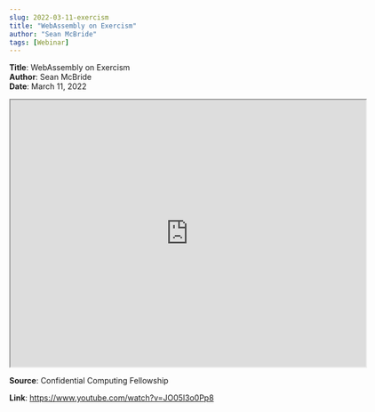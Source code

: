 ```yaml
---
slug: 2022-03-11-exercism
title: "WebAssembly on Exercism"  
author: "Sean McBride"
tags: [Webinar]
---
```


**Title**: WebAssembly on Exercism  
**Author**: Sean McBride  
**Date**: March 11, 2022   
  
<iframe src="https://www.youtube.com/embed/JO05l3o0Pp8" height="480" width="640" allowFullScreen></iframe>


**Source**: Confidential Computing Fellowship

**Link**: https://www.youtube.com/watch?v=JO05l3o0Pp8 